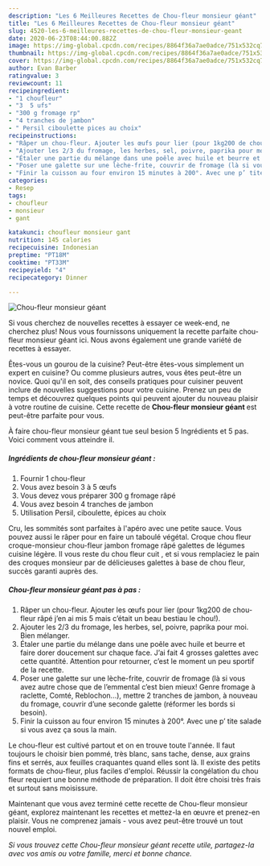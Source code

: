 ```yaml
---
description: "Les 6 Meilleures Recettes de Chou-fleur monsieur géant"
title: "Les 6 Meilleures Recettes de Chou-fleur monsieur géant"
slug: 4520-les-6-meilleures-recettes-de-chou-fleur-monsieur-geant
date: 2020-06-23T08:44:00.882Z
image: https://img-global.cpcdn.com/recipes/8864f36a7ae0adce/751x532cq70/chou-fleur-monsieur-geant-photo-principale-de-la-recette.jpg
thumbnail: https://img-global.cpcdn.com/recipes/8864f36a7ae0adce/751x532cq70/chou-fleur-monsieur-geant-photo-principale-de-la-recette.jpg
cover: https://img-global.cpcdn.com/recipes/8864f36a7ae0adce/751x532cq70/chou-fleur-monsieur-geant-photo-principale-de-la-recette.jpg
author: Evan Barber
ratingvalue: 3
reviewcount: 11
recipeingredient:
- "1 choufleur"
- "3  5 ufs"
- "300 g fromage rp"
- "4 tranches de jambon"
- " Persil ciboulette pices au choix"
recipeinstructions:
- "Râper un chou-fleur. Ajouter les œufs pour lier (pour 1kg200 de chou-fleur râpé j’en ai mis 5 mais c’était un beau bestiau le chou!)."
- "Ajouter les 2/3 du fromage, les herbes, sel, poivre, paprika pour moi. Bien mélanger."
- "Étaler une partie du mélange dans une poêle avec huile et beurre et faire dorer doucement sur chaque face. J’ai fait 4 grosses galettes avec cette quantité. Attention pour retourner, c’est le moment un peu sportif de la recette."
- "Poser une galette sur une lèche-frite, couvrir de fromage (là si vous avez autre chose que de l’emmental c’est bien mieux! Genre fromage à raclette, Comté, Reblochon...), mettre 2 tranches de jambon, à nouveau du fromage, couvrir d’une seconde galette (réformer les bords si besoin)."
- "Finir la cuisson au four environ 15 minutes à 200°. Avec une p’ tite salade si vous avez ça sous la main."
categories:
- Resep
tags:
- choufleur
- monsieur
- gant

katakunci: choufleur monsieur gant 
nutrition: 145 calories
recipecuisine: Indonesian
preptime: "PT18M"
cooktime: "PT33M"
recipeyield: "4"
recipecategory: Dinner

---
```



![Chou-fleur monsieur géant](https://img-global.cpcdn.com/recipes/8864f36a7ae0adce/751x532cq70/chou-fleur-monsieur-geant-photo-principale-de-la-recette.jpg)

Si vous cherchez de nouvelles recettes à essayer ce week-end, ne cherchez plus! Nous vous fournissons uniquement la recette parfaite chou-fleur monsieur géant ici. Nous avons également une grande variété de recettes à essayer.

Êtes-vous un gourou de la cuisine? Peut-être êtes-vous simplement un expert en cuisine? Ou comme plusieurs autres, vous êtes peut-être un novice. Quoi qu'il en soit, des conseils pratiques pour cuisiner peuvent inclure de nouvelles suggestions pour votre cuisine. Prenez un peu de temps et découvrez quelques points qui peuvent ajouter du nouveau plaisir à votre routine de cuisine. Cette recette de <strong> Chou-fleur monsieur géant </strong> est peut-être parfaite pour vous.

<!--inarticleads1-->

À faire chou-fleur monsieur géant tue seul besion 5 Ingrédients et 5 pas. Voici comment vous atteindre il.

##### Ingrédients de chou-fleur monsieur géant :

1. Fournir 1 chou-fleur
1. Vous avez besoin 3 à 5 œufs
1. Vous devez vous préparer 300 g fromage râpé
1. Vous avez besoin 4 tranches de jambon
1. Utilisation  Persil, ciboulette, épices au choix


Cru, les sommités sont parfaites à l&#39;apéro avec une petite sauce. Vous pouvez aussi le râper pour en faire un taboulé végétal. Croque chou fleur croque-monsieur chou-fleur jambon fromage râpé galettes de légumes cuisine légère. Il vous reste du chou fleur cuit , et si vous remplaciez le pain des croques monsieur par de délicieuses galettes à base de chou fleur, succès garanti auprès des. 

<!--inarticleads2-->

##### Chou-fleur monsieur géant pas à pas :

1. Râper un chou-fleur. Ajouter les œufs pour lier (pour 1kg200 de chou-fleur râpé j’en ai mis 5 mais c’était un beau bestiau le chou!).
1. Ajouter les 2/3 du fromage, les herbes, sel, poivre, paprika pour moi. Bien mélanger.
1. Étaler une partie du mélange dans une poêle avec huile et beurre et faire dorer doucement sur chaque face. J’ai fait 4 grosses galettes avec cette quantité. Attention pour retourner, c’est le moment un peu sportif de la recette.
1. Poser une galette sur une lèche-frite, couvrir de fromage (là si vous avez autre chose que de l’emmental c’est bien mieux! Genre fromage à raclette, Comté, Reblochon...), mettre 2 tranches de jambon, à nouveau du fromage, couvrir d’une seconde galette (réformer les bords si besoin).
1. Finir la cuisson au four environ 15 minutes à 200°. Avec une p’ tite salade si vous avez ça sous la main.


Le chou-fleur est cultivé partout et on en trouve toute l&#39;année. Il faut toujours le choisir bien pommé, très blanc, sans tache, dense, aux grains fins et serrés, aux feuilles craquantes quand elles sont là. Il existe des petits formats de chou-fleur, plus faciles d&#39;emploi. Réussir la congélation du chou fleur requiert une bonne méthode de préparation. Il doit être choisi très frais et surtout sans moisissure. 

<!--inarticleads1-->

<p>
Maintenant que vous avez terminé cette recette de Chou-fleur monsieur géant, explorez maintenant les recettes et mettez-la en œuvre et prenez-en plaisir. Vous ne comprenez jamais - vous avez peut-être trouvé un tout nouvel emploi.
</p>

<p>
<i>Si vous trouvez cette Chou-fleur monsieur géant recette utile, partagez-la avec vos amis ou votre famille, merci et bonne chance.</i>
</p>
